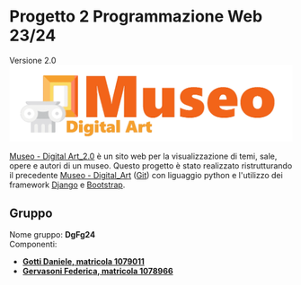 # Progetto 2 Programmazione Web 23/24
Versione 2.0
![logo](https://github.com/DanieleGotti/MUSEO_Digital_Art/blob/main/img/logos/logo.png)

[Museo - Digital Art_2.0](https://museodigitalart.altervista.orgAAAAA) è un sito web per la visualizzazione di temi, sale, opere e autori di un museo.
Questo progetto è stato realizzato ristrutturando il precedente [Museo - Digital_Art](https://museodigitalart.altervista.org) ([Git](https://github.com/DanieleGotti/MUSEO_Digital_Art.git)) con liguaggio python e l'utilizzo dei framework [Django](https://www.djangoproject.com/) e [Bootstrap](https://getbootstrap.com/).

## Gruppo
Nome gruppo: __DgFg24__ \
Componenti:
- [__Gotti Daniele, matricola 1079011__](https://github.com/DanieleGotti)
- [__Gervasoni Federica, matricola 1078966__](https://github.com/fgervasoni7)


